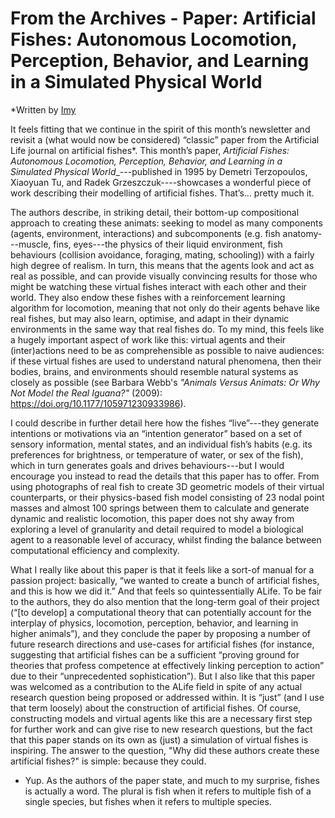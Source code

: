 # From the Archives - Paper: Artificial Fishes: Autonomous Locomotion, Perception, Behavior, and Learning in a Simulated Physical World
*Written by [Imy](https://twitter.com/imy_tk)

It feels fitting that we continue in the spirit of this month’s newsletter and revisit a (what would now be considered) “classic” paper from the Artificial Life journal on artificial fishes*. This month’s paper, _Artificial Fishes: Autonomous Locomotion, Perception, Behavior, and Learning in a Simulated Physical World__---published in 1995 by Demetri Terzopoulos, Xiaoyuan Tu, and Radek Grzeszczuk----showcases a wonderful piece of work describing their modelling of artificial fishes. That’s… pretty much it.

The authors describe, in striking detail, their bottom-up compositional approach to creating these animats: seeking to model as many components (agents, environment, interactions) and subcomponents (e.g. fish anatomy---muscle, fins, eyes---the physics of their liquid environment, fish behaviours (collision avoidance, foraging, mating, schooling)) with a fairly high degree of realism. In turn, this means that the agents look and act as real as possible, and can provide visually convincing results for those who might be watching these virtual fishes interact with each other and their world. They also endow these fishes with a reinforcement learning algorithm for locomotion, meaning that not only do their agents behave like real fishes, but may also learn, optimise, and adapt in their dynamic environments in the same way that real fishes do. To my mind, this feels like a hugely important aspect of work like this: virtual agents and their (inter)actions need to be as comprehensible as possible to naive audiences: if these virtual fishes are used to understand natural phenomena, then their bodies, brains, and environments should resemble natural systems as closely as possible (see Barbara Webb's _"Animals Versus Animats: Or Why Not Model the Real Iguana?"_ (2009): https://doi.org/10.1177/105971230933986).

I could describe in further detail here how the fishes “live”---they generate intentions or motivations via an “intention generator” based on a set of sensory information, mental states, and an individual fish’s habits (e.g. its preferences for brightness, or temperature of water, or sex of the fish), which in turn generates goals and drives behaviours---but I would encourage you instead to read the details that this paper has to offer. From using photographs of real fish to create 3D geometric models of their virtual counterparts, or their physics-based fish model consisting of 23 nodal point masses and almost 100 springs between them to calculate and generate dynamic and realistic locomotion, this paper does not shy away from exploring a level of granularity and detail required to model a biological agent to a reasonable level of accuracy, whilst finding the balance between computational efficiency and complexity.

What I really like about this paper is that it feels like a sort-of manual for a passion project: basically, “we wanted to create a bunch of artificial fishes, and this is how we did it.” And that feels so quintessentially ALife. To be fair to the authors, they do also mention that the long-term goal of their project  (“[to develop] a computational theory that can potentially account for the interplay of physics, locomotion, perception, behavior, and learning in higher animals”), and they conclude the paper by proposing a number of future research directions and use-cases for artificial fishes (for instance, suggesting that artificial fishes can be a sufficient “proving ground for theories that profess competence at effectively linking perception to action” due to their “unprecedented sophistication”). But I also like that this paper was welcomed as a contribution to the ALife field in spite of any actual research question being proposed or addressed within. It is “just” (and I use that term loosely) about the construction of artificial fishes. Of course, constructing models and virtual agents like this are a necessary first step for further work and can give rise to new research questions, but the fact that this paper stands on its own as (just) a simulation of virtual fishes is inspiring. The answer to the question, "Why did these authors create these artificial fishes?" is simple: because they could.


* Yup. As the authors of the paper state, and much to my surprise, fishes is actually a word. The plural is fish when it refers to multiple fish of a single species, but fishes when it refers to multiple species. 
